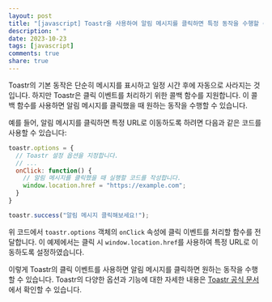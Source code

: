 ```yaml
---
layout: post
title: "[javascript] Toastr을 사용하여 알림 메시지를 클릭하면 특정 동작을 수행할 수 있나요?"
description: " "
date: 2023-10-23
tags: [javascript]
comments: true
share: true
---
```


Toastr의 기본 동작은 단순히 메시지를 표시하고 일정 시간 후에 자동으로 사라지는 것입니다. 하지만 Toastr은 클릭 이벤트를 처리하기 위한 콜백 함수를 지원합니다. 이 콜백 함수를 사용하면 알림 메시지를 클릭했을 때 원하는 동작을 수행할 수 있습니다.

예를 들어, 알림 메시지를 클릭하면 특정 URL로 이동하도록 하려면 다음과 같은 코드를 사용할 수 있습니다:

```javascript
toastr.options = {
  // Toastr 설정 옵션을 지정합니다.
  // ...
  onClick: function() {
    // 알림 메시지를 클릭했을 때 실행할 코드를 작성합니다.
    window.location.href = "https://example.com";
  }
}

toastr.success("알림 메시지 클릭해보세요!");
```

위 코드에서 `toastr.options` 객체의 `onClick` 속성에 클릭 이벤트를 처리할 함수를 전달합니다. 이 예제에서는 클릭 시 `window.location.href`를 사용하여 특정 URL로 이동하도록 설정하였습니다.

이렇게 Toastr의 클릭 이벤트를 사용하면 알림 메시지를 클릭하면 원하는 동작을 수행할 수 있습니다. Toastr의 다양한 옵션과 기능에 대한 자세한 내용은 [Toastr 공식 문서](https://github.com/CodeSeven/toastr)에서 확인할 수 있습니다.